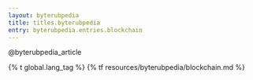 ```yaml
---
layout: byterubpedia
title: titles.byterubpedia
entry: byterubpedia.entries.blockchain
---
```


@byterubpedia_article

{% t global.lang_tag %}
{% tf resources/byterubpedia/blockchain.md %}
